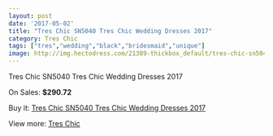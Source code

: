 ```yaml
---
layout: post
date: '2017-05-02'
title: "Tres Chic SN5040 Tres Chic Wedding Dresses 2017"
category: Tres Chic
tags: ["tres","wedding","black","bridesmaid","unique"]
image: http://img.hectodress.com/21389-thickbox_default/tres-chic-sn5040-tres-chic-wedding-dresses-2013.jpg
---
```

Tres Chic SN5040 Tres Chic Wedding Dresses 2017

On Sales: **$290.72**
<a href="https://www.hectodress.com/tres-chic/9918-tres-chic-sn5040-tres-chic-wedding-dresses-2013.html"><amp-img layout="responsive" width="600" height="600" src="//img.hectodress.com/21389-thickbox_default/tres-chic-sn5040-tres-chic-wedding-dresses-2013.jpg" alt="Tres Chic SN5040 Tres Chic Wedding Dresses 2017 0" /></a>

Buy it: [Tres Chic SN5040 Tres Chic Wedding Dresses 2017](https://www.hectodress.com/tres-chic/9918-tres-chic-sn5040-tres-chic-wedding-dresses-2013.html "Tres Chic SN5040 Tres Chic Wedding Dresses 2017")

View more: [Tres Chic](https://www.hectodress.com/164-tres-chic "Tres Chic")